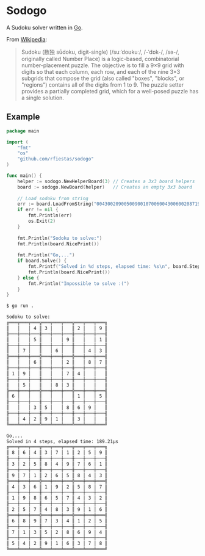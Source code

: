 # Sodogo

A Sudoku solver written in [Go](https://golang.org/).

From [Wikipedia](https://en.wikipedia.org/wiki/Sudoku):
> Sudoku (数独 sūdoku, digit-single) (/suːˈdoʊkuː/, /-ˈdɒk-/, /sə-/, originally
> called Number Place) is a logic-based, combinatorial number-placement puzzle.
> The objective is to fill a 9×9 grid with digits so that each column, each row,
> and each of the nine 3×3 subgrids that compose the grid (also called "boxes",
> "blocks", or "regions") contains all of the digits from 1 to 9. The puzzle
> setter provides a partially completed grid, which for a well-posed puzzle has
> a single solution.


## Example

```go
package main

import (
    "fmt"
    "os"
    "github.com/rfiestas/sodogo"
)

func main() {
    helper := sodogo.NewHelperBoard(3) // Creates a 3x3 board helpers
    board := sodogo.NewBoard(helper)   // Creates an empty 3x3 board
    
    // Load sodoku from string
    err := board.LoadFromString("004300209005009001070060043006002087190007400050083000600000105003508690042910300")
    if err != nil {
        fmt.Println(err)
        os.Exit(2)
    }
    
    fmt.Println("Sodoku to solve:")
    fmt.Println(board.NicePrint())
    
    fmt.Println("Go,...")
    if board.Solve() {
        fmt.Printf("Solved in %d steps, elapsed time: %s\n", board.Steps, board.Elapsed)
        fmt.Println(board.NicePrint())
    } else {
        fmt.Println("Impossible to solve :(")
    }
}
```

```bash
$ go run .

Sodoku to solve:
╔═══╤═══╤═══╦═══╤═══╤═══╦═══╤═══╤═══╗
║   │   │ 4 ║ 3 │   │   ║ 2 │   │ 9 ║
╟───┼───┼───╫───┼───┼───╫───┼───┼───╢
║   │   │ 5 ║   │   │ 9 ║   │   │ 1 ║
╟───┼───┼───╫───┼───┼───╫───┼───┼───╢
║   │ 7 │   ║   │ 6 │   ║   │ 4 │ 3 ║
╠═══╪═══╪═══╬═══╪═══╪═══╬═══╪═══╪═══╣
║   │   │ 6 ║   │   │ 2 ║   │ 8 │ 7 ║
╟───┼───┼───╫───┼───┼───╫───┼───┼───╢
║ 1 │ 9 │   ║   │   │ 7 ║ 4 │   │   ║
╟───┼───┼───╫───┼───┼───╫───┼───┼───╢
║   │ 5 │   ║   │ 8 │ 3 ║   │   │   ║
╠═══╪═══╪═══╬═══╪═══╪═══╬═══╪═══╪═══╣
║ 6 │   │   ║   │   │   ║ 1 │   │ 5 ║
╟───┼───┼───╫───┼───┼───╫───┼───┼───╢
║   │   │ 3 ║ 5 │   │ 8 ║ 6 │ 9 │   ║
╟───┼───┼───╫───┼───┼───╫───┼───┼───╢
║   │ 4 │ 2 ║ 9 │ 1 │   ║ 3 │   │   ║
╚═══╧═══╧═══╩═══╧═══╧═══╩═══╧═══╧═══╝

Go,...
Solved in 4 steps, elapsed time: 189.21µs
╔═══╤═══╤═══╦═══╤═══╤═══╦═══╤═══╤═══╗
║ 8 │ 6 │ 4 ║ 3 │ 7 │ 1 ║ 2 │ 5 │ 9 ║
╟───┼───┼───╫───┼───┼───╫───┼───┼───╢
║ 3 │ 2 │ 5 ║ 8 │ 4 │ 9 ║ 7 │ 6 │ 1 ║
╟───┼───┼───╫───┼───┼───╫───┼───┼───╢
║ 9 │ 7 │ 1 ║ 2 │ 6 │ 5 ║ 8 │ 4 │ 3 ║
╠═══╪═══╪═══╬═══╪═══╪═══╬═══╪═══╪═══╣
║ 4 │ 3 │ 6 ║ 1 │ 9 │ 2 ║ 5 │ 8 │ 7 ║
╟───┼───┼───╫───┼───┼───╫───┼───┼───╢
║ 1 │ 9 │ 8 ║ 6 │ 5 │ 7 ║ 4 │ 3 │ 2 ║
╟───┼───┼───╫───┼───┼───╫───┼───┼───╢
║ 2 │ 5 │ 7 ║ 4 │ 8 │ 3 ║ 9 │ 1 │ 6 ║
╠═══╪═══╪═══╬═══╪═══╪═══╬═══╪═══╪═══╣
║ 6 │ 8 │ 9 ║ 7 │ 3 │ 4 ║ 1 │ 2 │ 5 ║
╟───┼───┼───╫───┼───┼───╫───┼───┼───╢
║ 7 │ 1 │ 3 ║ 5 │ 2 │ 8 ║ 6 │ 9 │ 4 ║
╟───┼───┼───╫───┼───┼───╫───┼───┼───╢
║ 5 │ 4 │ 2 ║ 9 │ 1 │ 6 ║ 3 │ 7 │ 8 ║
╚═══╧═══╧═══╩═══╧═══╧═══╩═══╧═══╧═══╝
```
